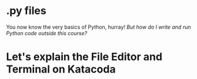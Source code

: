 # .py files
You now know the very basics of Python, hurray! *But how do I write and run Python code outside this course?*

# Let's explain the File Editor and Terminal on Katacoda